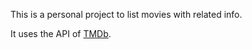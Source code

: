 This is a personal project to list movies with related info.  

It uses the API of [TMDb](http://www.themoviedb.org/).
